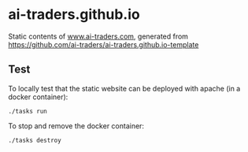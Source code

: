 # ai-traders.github.io

Static contents of www.ai-traders.com, generated from https://github.com/ai-traders/ai-traders.github.io-template

## Test
To locally test that the static website can be deployed with apache (in a docker container):
```
./tasks run
```

To stop and remove the docker container:
```
./tasks destroy
```
